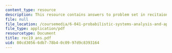 ```yaml
---
content_type: resource
description: This resource contains answers to problem set in recitaion nineteen.
file: null
file_location: /coursemedia/6-041-probabilistic-systems-analysis-and-applied-probability-spring-2006/00cd30566db778b40c0997d9c8393164_rec19_ans.pdf
file_type: application/pdf
resourcetype: Document
title: rec19_ans.pdf
uid: 00cd3056-6db7-78b4-0c09-97d9c8393164
---
```

